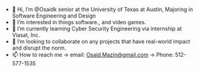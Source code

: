 - 👋 Hi, I’m @Osaidk senior at the University of Texas at Austin, Majoring in Software Engineering and Design
- 👀 I’m interested in things software., and video games.
- 🌱 I’m currently learning Cyber Security Engineering via internship at Viasat, Inc. 
- 💞️ I’m looking to collaborate on any projects that have real-world impact and disrupt the norm. 
- 📫 How to reach me -> email: Osaid.Mazin@gmail.com
                     -> Phone: 512-577-1535

<!---
Osaidk/Osaidk is a ✨ special ✨ repository because its `README.md` (this file) appears on your GitHub profile.
You can click the Preview link to take a look at your changes.
--->
